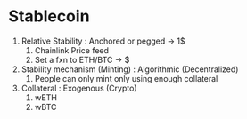 # Stablecoin

1. Relative Stability : Anchored or pegged -> 1$
   1. Chainlink Price feed
   2. Set a fxn to ETH/BTC -> $
2. Stability mechanism (Minting) : Algorithmic (Decentralized)
   1. People can only mint only using enough collateral
3. Collateral : Exogenous (Crypto)
   1. wETH
   2. wBTC
   